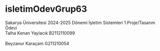 # isletimOdevGrup63
Sakarya Üniversitesi 2024-2025 Dönemi İşletim Sistemleri 1.Proje/Tasarım Ödevi
<br>
Talha Kenan Yaylacık B2112110099
<br/>
<br>
Beyzanur Karaçam     G211210054
<br/>
